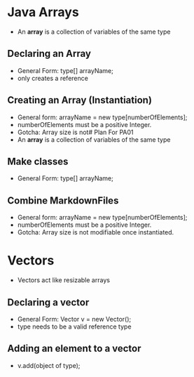 # Java Arrays
- An **array** is a collection of variables of the same type
## Declaring an Array
- General Form: type[] arrayName;
- only creates a reference
## Creating an Array (Instantiation)
- General form:  arrayName = new type[numberOfElements];
- numberOfElements must be a positive Integer.
- Gotcha: Array size is not# Plan For PA01
- An **array** is a collection of variables of the same type
## Make classes
- General Form: type[] arrayName;
## Combine MarkdownFiles
- General form:  arrayName = new type[numberOfElements];
- numberOfElements must be a positive Integer.
- Gotcha: Array size is not modifiable once instantiated. 
# Vectors
- Vectors act like resizable arrays
## Declaring a vector
- General Form: Vector<type> v = new Vector();
- type needs to be a valid reference type
## Adding an element to a vector
- v.add(object of type);

